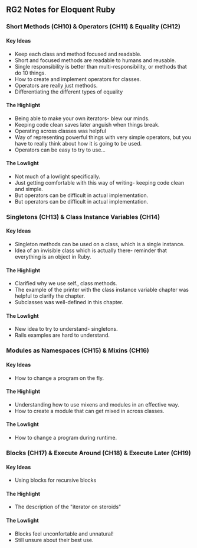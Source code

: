 ## RG2 Notes for Eloquent Ruby

### Short Methods (CH10) & Operators (CH11) & Equality (CH12)

#### Key Ideas
  - Keep each class and method focused and readable. 
  - Short and focused methods are readable to humans and reusable. 
  - Single responsibility is better than multi-responsibility, or methods that do 10 things. 
  - How to create and implement operators for classes. 
  - Operators are really just methods. 
  - Differentiating the different types of equality 

#### The Highlight
  - Being able to make your own iterators- blew our minds. 
  - Keeping code clean saves later anguish when things break. 
  - Operating across classes was helpful
  - Way of representing powerful things with very simple operators, but you have to really think about how it is going to be used.
  - Operators can be easy to try to use...

#### The Lowlight
  - Not much of a lowlight specifically. 
  - Just getting comfortable with this way of writing- keeping code clean and simple.
  - But operators can be difficult in actual implementation. 
  - But operators can be difficult in actual implementation. 
  

### Singletons (CH13) & Class Instance Variables (CH14)

#### Key Ideas
  - Singleton methods can be used on a class, which is a single instance. 
  - Idea of an invisible class which is actually there- reminder that everything is an object in Ruby. 

#### The Highlight
  - Clarified why we use self., class methods.  
  - The example of the printer with the class instance variable chapter was helpful to clarify the chapter. 
  - Subclasses was well-defined in this chapter. 

#### The Lowlight
  - New idea to try to understand- singletons. 
  - Rails examples are hard to understand. 

### Modules as Namespaces (CH15) & Mixins (CH16)

#### Key Ideas
  - How to change a program on the fly. 

#### The Highlight
  - Understanding how to use mixens and modules in an effective way. 
  - How to create a module that can get mixed in across classes. 

#### The Lowlight
  - How to change a program during runtime. 

### Blocks (CH17) &  Execute Around (CH18) & Execute Later (CH19)

#### Key Ideas
  - Using blocks for recursive blocks

#### The Highlight
  - The description of the "iterator on steroids" 

#### The Lowlight
  - Blocks feel unconfortable and unnatural!
  - Still unsure about their best use. 
